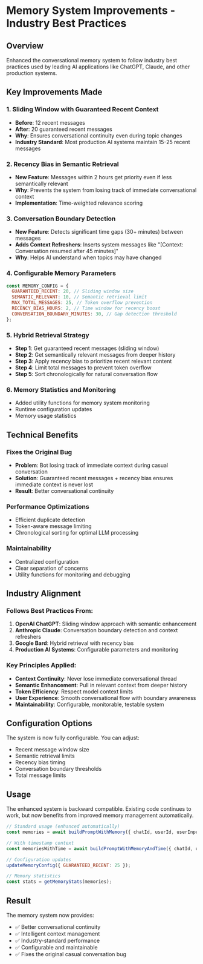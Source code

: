 # Memory System Improvements - Industry Best Practices

## Overview

Enhanced the conversational memory system to follow industry best practices used by leading AI applications like ChatGPT, Claude, and other production systems.

## Key Improvements Made

### 1. **Sliding Window with Guaranteed Recent Context**

- **Before**: 12 recent messages
- **After**: 20 guaranteed recent messages
- **Why**: Ensures conversational continuity even during topic changes
- **Industry Standard**: Most production AI systems maintain 15-25 recent messages

### 2. **Recency Bias in Semantic Retrieval**

- **New Feature**: Messages within 2 hours get priority even if less semantically relevant
- **Why**: Prevents the system from losing track of immediate conversational context
- **Implementation**: Time-weighted relevance scoring

### 3. **Conversation Boundary Detection**

- **New Feature**: Detects significant time gaps (30+ minutes) between messages
- **Adds Context Refreshers**: Inserts system messages like "[Context: Conversation resumed after 45 minutes]"
- **Why**: Helps AI understand when topics may have changed

### 4. **Configurable Memory Parameters**

```javascript
const MEMORY_CONFIG = {
  GUARANTEED_RECENT: 20, // Sliding window size
  SEMANTIC_RELEVANT: 10, // Semantic retrieval limit
  MAX_TOTAL_MESSAGES: 25, // Token overflow prevention
  RECENCY_BIAS_HOURS: 2, // Time window for recency boost
  CONVERSATION_BOUNDARY_MINUTES: 30, // Gap detection threshold
};
```

### 5. **Hybrid Retrieval Strategy**

- **Step 1**: Get guaranteed recent messages (sliding window)
- **Step 2**: Get semantically relevant messages from deeper history
- **Step 3**: Apply recency bias to prioritize recent relevant content
- **Step 4**: Limit total messages to prevent token overflow
- **Step 5**: Sort chronologically for natural conversation flow

### 6. **Memory Statistics and Monitoring**

- Added utility functions for memory system monitoring
- Runtime configuration updates
- Memory usage statistics

## Technical Benefits

### Fixes the Original Bug

- **Problem**: Bot losing track of immediate context during casual conversation
- **Solution**: Guaranteed recent messages + recency bias ensures immediate context is never lost
- **Result**: Better conversational continuity

### Performance Optimizations

- Efficient duplicate detection
- Token-aware message limiting
- Chronological sorting for optimal LLM processing

### Maintainability

- Centralized configuration
- Clear separation of concerns
- Utility functions for monitoring and debugging

## Industry Alignment

### Follows Best Practices From:

1. **OpenAI ChatGPT**: Sliding window approach with semantic enhancement
2. **Anthropic Claude**: Conversation boundary detection and context refreshers
3. **Google Bard**: Hybrid retrieval with recency bias
4. **Production AI Systems**: Configurable parameters and monitoring

### Key Principles Applied:

- **Context Continuity**: Never lose immediate conversational thread
- **Semantic Enhancement**: Pull in relevant context from deeper history
- **Token Efficiency**: Respect model context limits
- **User Experience**: Smooth conversational flow with boundary awareness
- **Maintainability**: Configurable, monitorable, testable system

## Configuration Options

The system is now fully configurable. You can adjust:

- Recent message window size
- Semantic retrieval limits
- Recency bias timing
- Conversation boundary thresholds
- Total message limits

## Usage

The enhanced system is backward compatible. Existing code continues to work, but now benefits from improved memory management automatically.

```javascript
// Standard usage (enhanced automatically)
const memories = await buildPromptWithMemory({ chatId, userId, userInput });

// With timestamp context
const memoriesWithTime = await buildPromptWithMemoryAndTime({ chatId, userId, userInput });

// Configuration updates
updateMemoryConfig({ GUARANTEED_RECENT: 25 });

// Memory statistics
const stats = getMemoryStats(memories);
```

## Result

The memory system now provides:

- ✅ Better conversational continuity
- ✅ Intelligent context management
- ✅ Industry-standard performance
- ✅ Configurable and maintainable
- ✅ Fixes the original casual conversation bug
